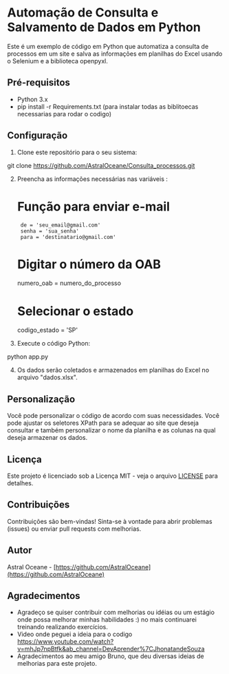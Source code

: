 # Automação de Consulta e Salvamento de Dados em Python

Este é um exemplo de código em Python que automatiza a consulta de processos em um site e salva as informações em planilhas do Excel usando o Selenium e a biblioteca openpyxl.

## Pré-requisitos

- Python 3.x
- pip install -r Requirements.txt (para instalar todas as biblitoecas necessarias para rodar o codigo)

## Configuração

1. Clone este repositório para o seu sistema:

git clone https://github.com/AstralOceane/Consulta_processos.git

2. Preencha as informações necessárias nas variáveis :

    # Função para enviar e-mail
        de = 'seu_email@gmail.com'
        senha = 'sua_senha'
        para = 'destinatario@gmail.com'
    # Digitar o número da OAB
    numero_oab = numero_do_processo

    # Selecionar o estado
    codigo_estado = 'SP'

3. Execute o código Python:

python app.py

4. Os dados serão coletados e armazenados em planilhas do Excel no arquivo "dados.xlsx".

## Personalização

Você pode personalizar o código de acordo com suas necessidades. Você pode ajustar os seletores XPath para se adequar ao site que deseja consultar e também personalizar o nome da planilha e as colunas na qual deseja armazenar os dados.

## Licença

Este projeto é licenciado sob a Licença MIT - veja o arquivo [LICENSE](LICENSE) para detalhes.

## Contribuições

Contribuições são bem-vindas! Sinta-se à vontade para abrir problemas (issues) ou enviar pull requests com melhorias.

## Autor

Astral Oceane - [https://github.com/AstralOceane](https://github.com/AstralOceane)

## Agradecimentos

- Agradeço se quiser contribuir com melhorias ou idéias ou um estágio onde possa melhorar minhas habilidades :) no mais continuarei treinando realizando exercícios.
- Video onde peguei a ideia para o codigo https://www.youtube.com/watch?v=mhJp7npBtfk&ab_channel=DevAprender%7CJhonatandeSouza
- Agradecimentos ao meu amigo Bruno, que deu diversas ideias de melhorias para este projeto.
